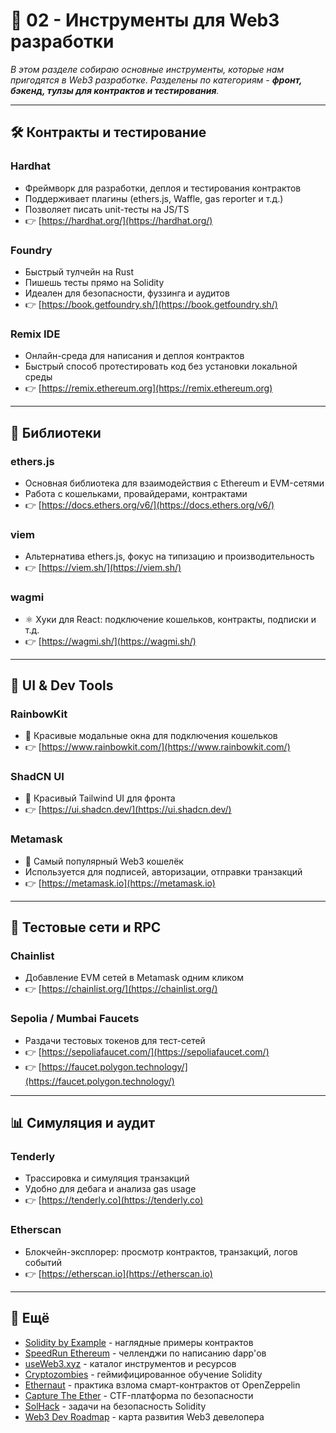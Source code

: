 # 🧰 02 - Инструменты для Web3 разработки

_В этом разделе собираю основные инструменты, которые нам пригодятся в Web3 разработке. Разделены по категориям - **фронт, бэкенд, тулзы для контрактов и тестирования**._

---

## 🛠️ Контракты и тестирование

### **Hardhat**

- Фреймворк для разработки, деплоя и тестирования контрактов
- Поддерживает плагины (ethers.js, Waffle, gas reporter и т.д.)
- Позволяет писать unit-тесты на JS/TS
- 👉 [https://hardhat.org/](https://hardhat.org/)

### **Foundry**

- Быстрый тулчейн на Rust
- Пишешь тесты прямо на Solidity
- Идеален для безопасности, фуззинга и аудитов
- 👉 [https://book.getfoundry.sh/](https://book.getfoundry.sh/)

### **Remix IDE**

- Онлайн-среда для написания и деплоя контрактов
- Быстрый способ протестировать код без установки локальной среды
- 👉 [https://remix.ethereum.org](https://remix.ethereum.org)

---

## 🔗 Библиотеки

### **ethers.js**

- Основная библиотека для взаимодействия с Ethereum и EVM-сетями
- Работа с кошельками, провайдерами, контрактами
- 👉 [https://docs.ethers.org/v6/](https://docs.ethers.org/v6/)

### **viem**

- Альтернатива ethers.js, фокус на типизацию и производительность
- 👉 [https://viem.sh/](https://viem.sh/)

### **wagmi**

- ⚛️ Хуки для React: подключение кошельков, контракты, подписки и т.д.
- 👉 [https://wagmi.sh/](https://wagmi.sh/)

---

## 🧠 UI & Dev Tools

### **RainbowKit**

- 🌈 Красивые модальные окна для подключения кошельков
- 👉 [https://www.rainbowkit.com/](https://www.rainbowkit.com/)

### **ShadCN UI**

- 🎨 Красивый Tailwind UI для фронта
- 👉 [https://ui.shadcn.dev/](https://ui.shadcn.dev/)

### **Metamask**

- 🦊 Самый популярный Web3 кошелёк
- Используется для подписей, авторизации, отправки транзакций
- 👉 [https://metamask.io](https://metamask.io)

---

## 🧪 Тестовые сети и RPC

### **Chainlist**

- Добавление EVM сетей в Metamask одним кликом
- 👉 [https://chainlist.org/](https://chainlist.org/)

### **Sepolia / Mumbai Faucets**

- Раздачи тестовых токенов для тест-сетей
- 👉 [https://sepoliafaucet.com/](https://sepoliafaucet.com/)
- 👉 [https://faucet.polygon.technology/](https://faucet.polygon.technology/)

---

## 📊 Симуляция и аудит

### **Tenderly**

- Трассировка и симуляция транзакций
- Удобно для дебага и анализа gas usage
- 👉 [https://tenderly.co](https://tenderly.co)

### **Etherscan**

- Блокчейн-эксплорер: просмотр контрактов, транзакций, логов событий
- 👉 [https://etherscan.io](https://etherscan.io)

---

## 🧠 Ещё

- [Solidity by Example](https://solidity-by-example.org/) - наглядные примеры контрактов
- [SpeedRun Ethereum](https://speedrunethereum.com/) - челленджи по написанию dapp'ов
- [useWeb3.xyz](https://www.useweb3.xyz/) - каталог инструментов и ресурсов
- [Cryptozombies](https://cryptozombies.io/) - геймифицированное обучение Solidity
- [Ethernaut](https://ethernaut.openzeppelin.com/) - практика взлома смарт-контрактов от OpenZeppelin
- [Capture The Ether](https://capturetheether.com/) - CTF-платформа по безопасности
- [SolHack](https://solhack.io/) - задачи на безопасность Solidity
- [Web3 Dev Roadmap](https://github.com/OffcierCia/DeFi-Developer-Road-Map) - карта развития Web3 девелопера
